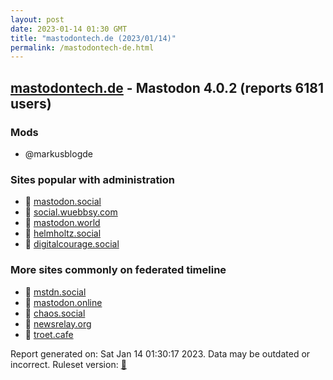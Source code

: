 ```yaml
---
layout: post
date: 2023-01-14 01:30 GMT
title: "mastodontech.de (2023/01/14)"
permalink: /mastodontech-de.html
---
```


## [mastodontech.de](https://mastodontech.de) - Mastodon 4.0.2 (reports 6181 users)

### Mods
 * @markusblogde

### Sites popular with administration

* 🐘 [mastodon.social](/mastodon-social.html)
* 🐘 [social.wuebbsy.com](/social-wuebbsy-com.html)
* 🐘 [mastodon.world](/mastodon-world.html)
* 🐘 [helmholtz.social](/helmholtz-social.html)
* 🐘 [digitalcourage.social](/digitalcourage-social.html)

### More sites commonly on federated timeline

* 🐘 [mstdn.social](/mstdn-social.html)
* 🐘 [mastodon.online](/mastodon-online.html)
* 🐘 [chaos.social](/chaos-social.html)
* 🐘 [newsrelay.org](/newsrelay-org.html)
* 🐘 [troet.cafe](/troet-cafe.html)

Report generated on: Sat Jan 14 01:30:17 2023. Data may be outdated or incorrect.
Ruleset version: [🧁](/version-cupcake)
